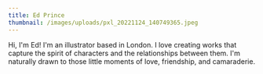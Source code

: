 ```yaml
---
title: Ed Prince
thumbnail: /images/uploads/pxl_20221124_140749365.jpeg
---
```

Hi, I'm Ed! I'm an illustrator based in London. I love creating works that capture the spirit of characters and the relationships between them. I'm naturally drawn to those little moments of love, friendship, and camaraderie.